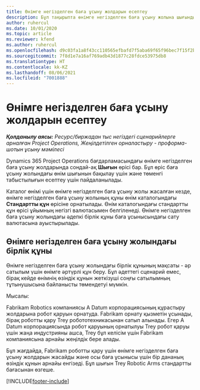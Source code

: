 ```yaml
---
title: Өнімге негізделген баға ұсыну жолдарын есептеу
description: Бұл тақырыпта өнімге негізделген баға ұсыну жолына шығынды қолдану туралы ақпарат берілген.
author: ruhercul
ms.date: 10/01/2020
ms.topic: article
ms.reviewer: kfend
ms.author: ruhercul
ms.openlocfilehash: d9c03fa1a8f43cc110565efbafd7f5aba69f65f96bec7f15f2bd492123f639c7
ms.sourcegitcommit: 7f8d1e7a16af769adb43d1877c28fdce53975db8
ms.translationtype: HT
ms.contentlocale: kk-KZ
ms.lasthandoff: 08/06/2021
ms.locfileid: "7001888"
---
```

# <a name="costing-product-based-quote-lines"></a>Өнімге негізделген баға ұсыну жолдарын есептеу

_**Қолданылу аясы:** Ресурс/биржадан тыс негіздегі сценарийлерге арналған Project Operations, Жеңілдетілген орналастыру - проформа-шотын ұсыну мәмілесі_


Dynamics 365 Project Operations бағдарламасындағы өнімге негізделген баға ұсыну жолдарында сондай-ақ **Шығын** өрісі бар. Бұл өріс баға ұсыну жолындағы өнім шығынын бақылау үшін және төменгі табыстылығын есептеу үшін пайдаланылады.

Каталог өнімі үшін өнімге негізделген баға ұсыну жолы жасалған кезде, өнімге негізделген баға ұсыну жолының құны өнім каталогындағы **Стандартты құн** өрісіне орнатылады. Өнім каталогындағы стандартты құн өрісі ұйымның негізгі валютасымен белгіленеді. Өнімге негізделген баға ұсыну жолындағы әдепкі бірлік құны баға ұсынысындағы сату валютасына ауыстырылады.

## <a name="unit-cost-on-a-product-based-quote-line"></a>Өнімге негізделген баға ұсыну жолындағы бірлік құны

Өнімге негізделген баға ұсыну жолындағы бірлік құнының мақсаты - әр сатылым үшін өнімге әртүрлі құн беру. Бұл әдеттегі сценарий емес, бірақ кейде өнімнің өзіндік құнын жеткізуші соңғы сатылымның тұтынушысына байланысты төмендетуі мүмкін.

Мысалы:

Fabrikam Robotics компаниясы A Datum корпорациясының құрастыру жолдарына робот қаруын орнатуда. Fabrikam орнату қызметін ұсынады, бірақ роботты қару Trey робототехникасынан сатып алынады. Егер А Datum корпорациясында робот қаруының орнатылуы Trey робот қаруы үшін жаңа индустрияны ашса, Trey бұл келісім үшін Fabrikam компаниясына арнайы жеңілдік бере алады.

Бұл жағдайда, Fabrikam роботты қару үшін өнімге негізделген баға ұсыну жолдарын жасайды және осы баға ұсынысы үшін бір дананың өзіндік құнын арнайы енгізеді. Бұл шығын Trey Robotic Arms стандартты бағасынан өзгеше.


[!INCLUDE[footer-include](../../includes/footer-banner.md)]